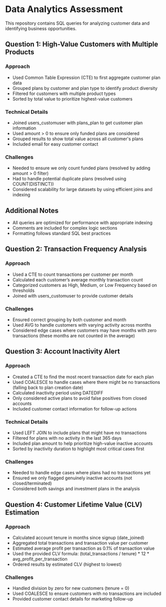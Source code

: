 # Data Analytics Assessment

This repository contains SQL queries for analyzing customer data and identifying business opportunities.

## Question 1: High-Value Customers with Multiple Products

### Approach
- Used Common Table Expression (CTE) to first aggregate customer plan data
- Grouped plans by customer and plan type to identify product diversity
- Filtered for customers with multiple product types
- Sorted by total value to prioritize highest-value customers

### Technical Details
- Joined users_customuser with plans_plan to get customer plan information
- Used amount > 0 to ensure only funded plans are considered
- Grouped results to show total value across all customer's plans
- Included email for easy customer contact

### Challenges
- Needed to ensure we only count funded plans (resolved by adding amount > 0 filter)
- Had to handle potential duplicate plans (resolved using COUNT(DISTINCT))
- Considered scalability for large datasets by using efficient joins and indexing

## Additional Notes
- All queries are optimized for performance with appropriate indexing
- Comments are included for complex logic sections
- Formatting follows standard SQL best practices

## Question 2: Transaction Frequency Analysis

### Approach
- Used a CTE to count transactions per customer per month
- Calculated each customer’s average monthly transaction count
- Categorized customers as High, Medium, or Low Frequency based on thresholds
- Joined with users_customuser to provide customer details

### Challenges
- Ensured correct grouping by both customer and month
- Used AVG to handle customers with varying activity across months
- Considered edge cases where customers may have months with zero transactions (these months are not counted in the average)

## Question 3: Account Inactivity Alert

### Approach
- Created a CTE to find the most recent transaction date for each plan
- Used COALESCE to handle cases where there might be no transactions (falling back to plan creation date)
- Calculated inactivity period using DATEDIFF
- Only considered active plans to avoid false positives from closed accounts
- Included customer contact information for follow-up actions

### Technical Details
- Used LEFT JOIN to include plans that might have no transactions
- Filtered for plans with no activity in the last 365 days
- Included plan amount to help prioritize high-value inactive accounts
- Sorted by inactivity duration to highlight most critical cases first

### Challenges
- Needed to handle edge cases where plans had no transactions yet
- Ensured we only flagged genuinely inactive accounts (not closed/terminated)
- Considered both savings and investment plans in the analysis

## Question 4: Customer Lifetime Value (CLV) Estimation

### Approach
- Calculated account tenure in months since signup (date_joined)
- Aggregated total transactions and transaction value per customer
- Estimated average profit per transaction as 0.1% of transaction value
- Used the provided CLV formula: (total_transactions / tenure) * 12 * avg_profit_per_transaction
- Ordered results by estimated CLV (highest to lowest)

### Challenges
- Handled division by zero for new customers (tenure = 0)
- Used COALESCE to ensure customers with no transactions are included
- Provided customer contact details for marketing follow-up
